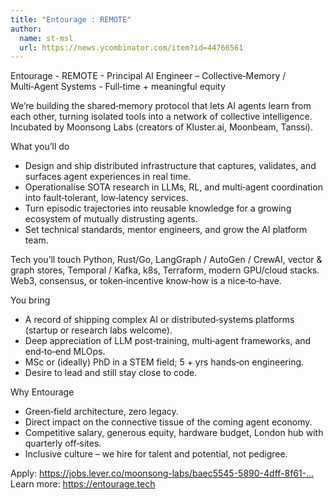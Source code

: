 ```yaml
---
title: "Entourage : REMOTE"
author:
  name: st-msl
  url: https://news.ycombinator.com/item?id=44766561
---
```

Entourage - REMOTE - Principal AI Engineer – Collective‑Memory &#x2F; Multi‑Agent Systems - Full‑time + meaningful equity

We’re building the shared‑memory protocol that lets AI agents learn from each other, turning isolated tools into a network of collective intelligence. Incubated by Moonsong Labs (creators of Kluster.ai, Moonbeam, Tanssi).

What you’ll do
- Design and ship distributed infrastructure that captures, validates, and surfaces agent experiences in real time.
- Operationalise SOTA research in LLMs, RL, and multi‑agent coordination into fault‑tolerant, low‑latency services.
- Turn episodic trajectories into reusable knowledge for a growing ecosystem of mutually distrusting agents.
- Set technical standards, mentor engineers, and grow the AI platform team.

Tech you’ll touch
Python, Rust&#x2F;Go, LangGraph &#x2F; AutoGen &#x2F; CrewAI, vector &amp; graph stores, Temporal &#x2F; Kafka, k8s, Terraform, modern GPU&#x2F;cloud stacks. Web3, consensus, or token‑incentive know‑how is a nice‑to‑have.

You bring
- A record of shipping complex AI or distributed‑systems platforms (startup or research labs welcome).
- Deep appreciation of LLM post‑training, multi‑agent frameworks, and end‑to‑end MLOps.
- MSc or (ideally) PhD in a STEM field; 5 + yrs hands‑on engineering.
- Desire to lead and still stay close to code.

Why Entourage
- Green‑field architecture, zero legacy.
- Direct impact on the connective tissue of the coming agent economy.
- Competitive salary, generous equity, hardware budget, London hub with quarterly off‑sites.
- Inclusive culture – we hire for talent and potential, not pedigree.

Apply: <a href="https:&#x2F;&#x2F;jobs.lever.co&#x2F;moonsong-labs&#x2F;baec5545-5890-4dff-8f61-5e3d0fef4377" rel="nofollow">https:&#x2F;&#x2F;jobs.lever.co&#x2F;moonsong-labs&#x2F;baec5545-5890-4dff-8f61-...</a>
Learn more: <a href="https:&#x2F;&#x2F;entourage.tech" rel="nofollow">https:&#x2F;&#x2F;entourage.tech</a>
<JobApplication />
